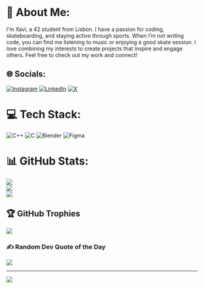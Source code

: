 # 💫 About Me:
I'm Xavi, a 42 student from Lisbon.
I have a passion for coding, skateboarding, and staying active through sports.
When I’m not writing code, you can find me listening to music or enjoying a good skate session.
I love combining my interests to create projects that inspire and engage others. Feel free to check out my work and connect!<br>


## 🌐 Socials:
[![Instagram](https://img.shields.io/badge/Instagram-%23E4405F.svg?logo=Instagram&logoColor=white)](https://instagram.com/xaviskt) [![LinkedIn](https://img.shields.io/badge/LinkedIn-%230077B5.svg?logo=linkedin&logoColor=white)](https://linkedin.com/in/xavier_monteiro) [![X](https://img.shields.io/badge/X-black.svg?logo=X&logoColor=white)](https://x.com/xaviskt) 

# 💻 Tech Stack:
![C++](https://img.shields.io/badge/c++-%2300599C.svg?style=for-the-badge&logo=c%2B%2B&logoColor=white) ![C](https://img.shields.io/badge/c-%2300599C.svg?style=for-the-badge&logo=c&logoColor=white) ![Blender](https://img.shields.io/badge/blender-%23F5792A.svg?style=for-the-badge&logo=blender&logoColor=white) ![Figma](https://img.shields.io/badge/figma-%23F24E1E.svg?style=for-the-badge&logo=figma&logoColor=white)
# 📊 GitHub Stats:
![](https://github-readme-stats.vercel.app/api?username=xavicodes&theme=transparent&hide_border=false&include_all_commits=true&count_private=true)<br/>
![](https://github-readme-streak-stats.herokuapp.com/?user=xavicodes&theme=transparent&hide_border=false)<br/>
![](https://github-readme-stats.vercel.app/api/top-langs/?username=xavicodes&theme=transparent&hide_border=false&include_all_commits=true&count_private=true&layout=compact)

## 🏆 GitHub Trophies
![](https://github-profile-trophy.vercel.app/?username=xavicodes&theme=radical&no-frame=false&no-bg=true&margin-w=4)

### ✍️ Random Dev Quote of the Day
![](https://quotes-github-readme.vercel.app/api?type=horizontal&theme=tokyonight)

---
[![](https://visitcount.itsvg.in/api?id=xavicodes&icon=0&color=0)](https://visitcount.itsvg.in)

<!-- Proudly created with GPRM ( https://gprm.itsvg.in ) -->
